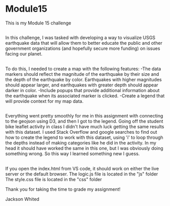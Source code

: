 # Module15
This is my Module 15 challenge
##
In this challenge, I was tasked with developing a way to visualize USGS earthquake data that will allow them to better educate the public and other government organizations (and hopefully secure more funding) on issues facing our planet. 
##
To do this, I needed to create a map with the following features:
 -The data markers should reflect the magnitude of the earthquake by their size and the depth of the earthquake by color. Earthquakes with higher magnitudes should appear larger, and earthquakes with greater depth should appear darker in color.
 -Include popups that provide additional information about the earthquake when its associated marker is clicked.
 -Create a legend that will provide context for my map data.
##
##
Everything went pretty smoothly for me in this assignment with connecting to the geojson using D3, and then I got to the legend. Going off the student bike leaflet activity in class I didn't have much luck getting the same results with this dataset. I used Stack Overflow and google searches to find out how to create the legend to work with this dataset, using 'i' to loop through the depths instead of making categories like he did in the activity. In my head it should have worked the same in this one, but I was obviously doing something wrong. So this way I learned something new I guess. 
##
If you open the index.html from VS code, it should work on either the live server or the default browser. 
The logic.js file is located in the "js" folder 
The style.css file is located in the "css" folder

Thank you for taking the time to grade my assignment! 

Jackson Whited 
